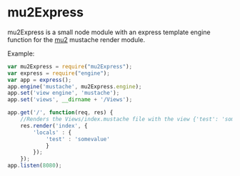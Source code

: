 mu2Express
==========

mu2Express is a small node module with an express template engine function for the [mu2](https://github.com/raycmorgan/Mu) mustache render module.

Example:

```javascript
var mu2Express = require("mu2Express");
var express = require("engine");
var app = express();
app.engine('mustache', mu2Express.engine);
app.set('view engine', 'mustache');
app.set('views', __dirname + '/Views');

app.get('/', function(req, res) {
	//Renders the Views/index.mustache file with the view {'test': 'somevalue'} using the mu2 engine
	res.render('index', {
		'locals' : {
			'test' : 'somevalue'
			}
		});
	});
app.listen(8080);
```